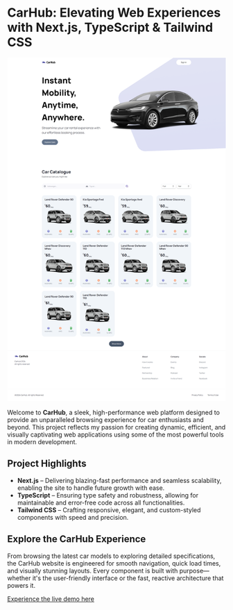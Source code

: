 # CarHub: Elevating Web Experiences with Next.js, TypeScript & Tailwind CSS

![CarHub Website Preview](/public/carhub-website.png)

Welcome to **CarHub**, a sleek, high-performance web platform designed to provide an unparalleled browsing experience for car enthusiasts and beyond. This project reflects my passion for creating dynamic, efficient, and visually captivating web applications using some of the most powerful tools in modern development.

## Project Highlights

- **Next.js** – Delivering blazing-fast performance and seamless scalability, enabling the site to handle future growth with ease.
- **TypeScript** – Ensuring type safety and robustness, allowing for maintainable and error-free code across all functionalities.
- **Tailwind CSS** – Crafting responsive, elegant, and custom-styled components with speed and precision.

## Explore the CarHub Experience

From browsing the latest car models to exploring detailed specifications, the CarHub website is engineered for smooth navigation, quick load times, and visually stunning layouts. Every component is built with purpose—whether it's the user-friendly interface or the fast, reactive architecture that powers it.

[Experience the live demo here](https://carhub-portfolio.netlify.app/)

